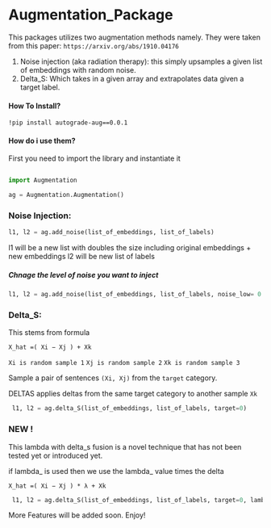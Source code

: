 # Augmentation_Package

This packages utilizes two augmentation methods namely.
They were taken from this paper: ``https://arxiv.org/abs/1910.04176``

1. Noise injection (aka radiation therapy): this simply upsamples a given list of embeddings with random noise.
2. Delta_S: Which takes in a given array and extrapolates data given a target label.

#### How To Install?
``!pip install autograde-aug==0.0.1``

#### How do i use them?



First you need to import the library and instantiate it

````python

import Augmentation

ag = Augmentation.Augmentation()

````


### Noise Injection:

```python 
l1, l2 = ag.add_noise(list_of_embeddings, list_of_labels)

```
l1 will be a new list with doubles the size including original embeddings + new embeddings
l2 will be new list of labels

##### Chnage the level of noise you want to inject

```python 
l1, l2 = ag.add_noise(list_of_embeddings, list_of_labels, noise_low= 0.0, nose_high= 0.1)

```

### Delta_S:
This stems from formula

``X_hat =( Xi − Xj ) + Xk``

``Xi is random sample 1`` ``Xj is random sample 2`` ``Xk is random sample 3``   

Sample a pair of sentences ``(Xi, Xj)`` from the ``target`` category.

DELTAS applies deltas from the same target category to another sample ``Xk``

```python 
 l1, l2 = ag.delta_S(list_of_embeddings, list_of_labels, target=0)
```
### NEW !
This lambda with delta_s fusion is a novel technique that has not been tested yet or introduced yet.

if lambda_ is used then we use the lambda_ value times the delta

``X_hat =( Xi − Xj ) * λ + Xk``

```python 
 l1, l2 = ag.delta_S(list_of_embeddings, list_of_labels, target=0, lambda_= 0.3)
```




More Features will be added soon. Enjoy!
